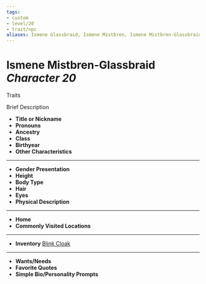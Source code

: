 ```yaml
---
tags:
- custom
- level/20
- trait/npc
aliases: Ismene Glassbraid, Ismene Mistbren, Ismene Mistbren-Glassbraid
---
```

# Ismene Mistbren-Glassbraid *Character 20*
Traits 

Brief Description

- **Title or Nickname** 
- **Pronouns** 
- **Ancestry** 
- **Class** 
- **Birthyear** 
- **Other Characteristics** 
---
- **Gender Presentation** 
- **Height** 
- **Body Type** 
- **Hair** 
- **Eyes** 
- **Physical Description** 
---
- **Home** 
- **Commonly Visited Locations** 
---
- **Inventory** [Blink Cloak](../../equipment/blink-cloak.md) 
---
- **Wants/Needs** 
- **Favorite Quotes** 
- **Simple Bio/Personality Prompts** 